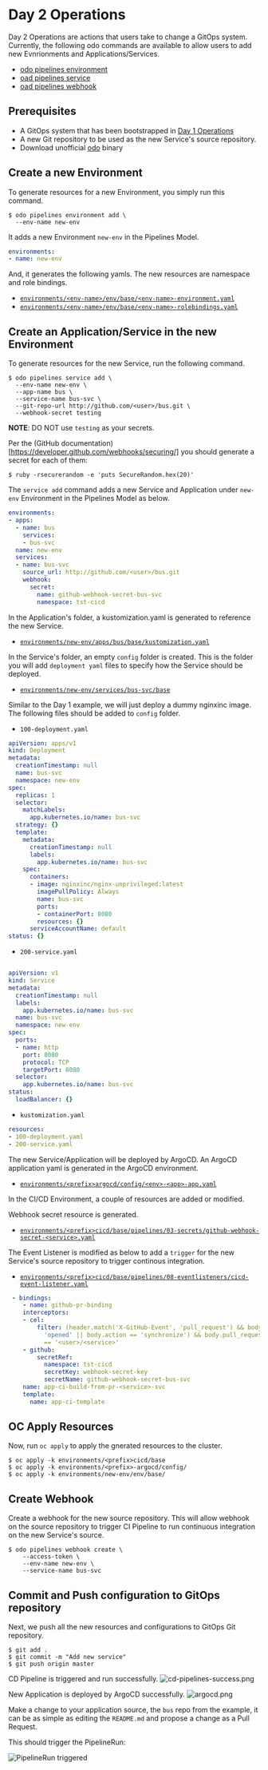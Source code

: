 # Day 2 Operations

Day 2 Operations are actions that users take to  change a GitOps system. 
Currently, the following odo commands are available to allow users to add new
Evnrionments and Applications/Services.

* [odo pipelines environment](../../commands/environment)
* [oad pipelines service](../../commands/service)
* [oad pipelines webhook](../../commands/webhook)


## Prerequisites

* A GitOps system that has been bootstrapped in [Day 1 Operations](../day1)
* A new Git repository to be used as the new Service's source repository. 
* Download unofficial [odo](../../commands/bin) binary

## Create a new Environment

To generate resources for a new Environment, you simply run this command.

```shell
$ odo pipelines environment add \
  --env-name new-env
```

It adds a new Environment `new-env` in the Pipelines Model.

```yaml
environments:
- name: new-env
```

And, it generates the following yamls.  The new resources are namespace and role bindings.

* [`environments/<env-name>/env/base/<env-name>-environment.yaml`](output/environments/new-env/env/base/new-env-environment.yaml)
* [`environments/<env-name>/env/base/<env-name>-rolebindings.yaml`](output/environments/new-env/env/base/new-env-rolebindgs.yaml)

## Create an Application/Service in the new Environment

To generate resources for the new Service, run the following command.

```shell
$ odo pipelines service add \
  --env-name new-env \
  --app-name bus \
  --service-name bus-svc \
  --git-repo-url http://github.com/<user>/bus.git \
  --webhook-secret testing 
```

**NOTE**: DO NOT use `testing` as your secrets.

Per the (GitHub documentation)[https://developer.github.com/webhooks/securing/]
you should generate a secret for each of them:

```shell
$ ruby -rsecurerandom -e 'puts SecureRandom.hex(20)'
```

The `service add` command adds a new Service and Application under `new-env` Environment in the Pipelines Model as below.

```yaml
environments:
- apps:
  - name: bus
    services:
    - bus-svc
  name: new-env
  services:
  - name: bus-svc
    source_url: http://github.com/<user>/bus.git
    webhook:
      secret:
        name: github-webhook-secret-bus-svc
        namespace: tst-cicd
```

In the Application's folder, a kustomization.yaml is generated to reference the new Service.

* [`environments/new-env/apps/bus/base/kustomization.yaml`](output/environments/new-env/apps/bus/base/kustomization.yaml)

In the Service's folder, an empty `config` folder is created.   This is the folder you will add `deployment yaml` files to specify how the Service should be deployed.

* [`environments/new-env/services/bus-svc/base`](output/environments/new-env/services/bus-svc/base)

Similar to the Day 1 example, we will just deploy a dummy nginxinc image.  The following files should be added to `config` folder.

* `100-deployment.yaml`

```yaml
apiVersion: apps/v1
kind: Deployment
metadata:
  creationTimestamp: null
  name: bus-svc
  namespace: new-env
spec:
  replicas: 1
  selector:
    matchLabels:
      app.kubernetes.io/name: bus-svc
  strategy: {}
  template:
    metadata:
      creationTimestamp: null
      labels:
        app.kubernetes.io/name: bus-svc
    spec:
      containers:
      - image: nginxinc/nginx-unprivileged:latest
        imagePullPolicy: Always
        name: bus-svc
        ports:
        - containerPort: 8080
        resources: {}
      serviceAccountName: default
status: {}
```

* `200-service.yaml`
```yaml

apiVersion: v1
kind: Service
metadata:
  creationTimestamp: null
  labels:
    app.kubernetes.io/name: bus-svc
  name: bus-svc
  namespace: new-env
spec:
  ports:
  - name: http
    port: 8080
    protocol: TCP
    targetPort: 8080
  selector:
    app.kubernetes.io/name: bus-svc
status:
  loadBalancer: {}
```

* `kustomization.yaml`

```yaml
resources:
- 100-deployment.yaml
- 200-service.yaml
```

The new Service/Application will be deployed by ArgoCD.   An ArgoCD application yaml is generated in the ArgoCD environment.

* [`environments/<prefix>argocd/config/<env>-<app>-app.yaml`](output/environments/tst-argocd/config/new-env-bus-app.yaml)

In the CI/CD Environment, a couple of resources are added or modified.

Webhook secret resource is generated.

* [`environments/<prefix>cicd/base/pipelines/03-secrets/github-webhook-secret-<service>.yaml`](output/environments/tst-cicd/base/pipelines/03-secrets/github-webhook-secret-bus-svc.yaml)

The Event Listener is modified as below to add a `trigger` for the new Service's source repository to trigger continous integration.

* [`environments/<prefix>cicd/base/pipelines/08-eventlisteners/cicd-event-listener.yaml`](output/environments/tst-cicd/base/pipelines/08-eventlisteners/cicd-event-listener.yaml)

```yaml
 - bindings:
    - name: github-pr-binding
    interceptors:
    - cel:
        filter: (header.match('X-GitHub-Event', 'pull_request') && body.action ==
          'opened' || body.action == 'synchronize') && body.pull_request.head.repo.full_name
          == '<user>/<service>'
    - github:
        secretRef:
          namespace: tst-cicd
          secretKey: webhook-secret-key
          secretName: github-webhook-secret-bus-svc
    name: app-ci-build-from-pr-<service>-svc
    template:
      name: app-ci-template
```
## OC Apply Resources

Now, run `oc apply` to apply the gnerated resources to the cluster.

```shell
$ oc apply -k environments/<prefix>cicd/base
$ oc apply -k environments/<prefix>-argocd/config/
$ oc apply -k environments/new-env/env/base/
```

## Create Webhook

Create a webhook for the new source repository.   This will allow webhook on the source repository to trigger CI Pipeline to run continuous integration on the new Service's source.

```shell
$ odo pipelines webhook create \
    --access-token \
    --env-name new-env \
    --service-name bus-svc
```

## Commit and Push configuration to GitOps repository

Next, we push all the new resources and configurations to GitOps Git repository.

```shell
$ git add .
$ git commit -m "Add new service"
$ git push origin master
```

CD Pipeline is triggered and run successfully.
![cd-pipelines-success.png](img/cd-pipelines-success.png)

New Application is deployed by ArgoCD successfully.
![argocd.png](img/argocd.png)

Make a change to your application source, the `bus` repo from the example, it
can be as simple as editing the `README.md` and propose a change as a
Pull Request.

This should trigger the PipelineRun:

![PipelineRun triggered](img/ci-pipeline-run.png)










